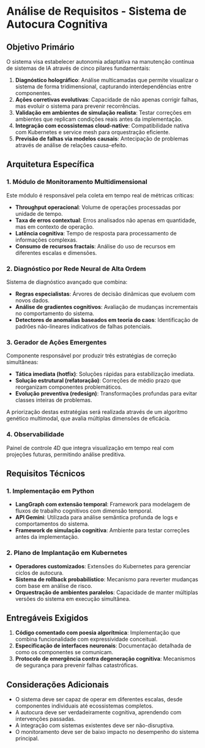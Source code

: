 # Análise de Requisitos - Sistema de Autocura Cognitiva

## Objetivo Primário
O sistema visa estabelecer autonomia adaptativa na manutenção contínua de sistemas de IA através de cinco pilares fundamentais:

1. **Diagnóstico holográfico**: Análise multicamadas que permite visualizar o sistema de forma tridimensional, capturando interdependências entre componentes.
2. **Ações corretivas evolutivas**: Capacidade de não apenas corrigir falhas, mas evoluir o sistema para prevenir recorrências.
3. **Validação em ambientes de simulação realista**: Testar correções em ambientes que replicam condições reais antes da implementação.
4. **Integração com ecossistemas cloud-native**: Compatibilidade nativa com Kubernetes e service mesh para orquestração eficiente.
5. **Previsão de falhas via modelos causais**: Antecipação de problemas através de análise de relações causa-efeito.

## Arquitetura Específica

### 1. Módulo de Monitoramento Multidimensional
Este módulo é responsável pela coleta em tempo real de métricas críticas:
- **Throughput operacional**: Volume de operações processadas por unidade de tempo.
- **Taxa de erros contextual**: Erros analisados não apenas em quantidade, mas em contexto de operação.
- **Latência cognitiva**: Tempo de resposta para processamento de informações complexas.
- **Consumo de recursos fractais**: Análise do uso de recursos em diferentes escalas e dimensões.

### 2. Diagnóstico por Rede Neural de Alta Ordem
Sistema de diagnóstico avançado que combina:
- **Regras especialistas**: Árvores de decisão dinâmicas que evoluem com novos dados.
- **Análise de gradientes cognitivos**: Avaliação de mudanças incrementais no comportamento do sistema.
- **Detectores de anomalias baseados em teoria do caos**: Identificação de padrões não-lineares indicativos de falhas potenciais.

### 3. Gerador de Ações Emergentes
Componente responsável por produzir três estratégias de correção simultâneas:
- **Tática imediata (hotfix)**: Soluções rápidas para estabilização imediata.
- **Solução estrutural (refatoração)**: Correções de médio prazo que reorganizam componentes problemáticos.
- **Evolução preventiva (redesign)**: Transformações profundas para evitar classes inteiras de problemas.

A priorização destas estratégias será realizada através de um algoritmo genético multimodal, que avalia múltiplas dimensões de eficácia.

### 4. Observabilidade
Painel de controle 4D que integra visualização em tempo real com projeções futuras, permitindo análise preditiva.

## Requisitos Técnicos

### 1. Implementação em Python
- **LangGraph com extensão temporal**: Framework para modelagem de fluxos de trabalho cognitivos com dimensão temporal.
- **API Gemini**: Utilizada para análise semântica profunda de logs e comportamentos do sistema.
- **Framework de simulação cognitiva**: Ambiente para testar correções antes da implementação.

### 2. Plano de Implantação em Kubernetes
- **Operadores customizados**: Extensões do Kubernetes para gerenciar ciclos de autocura.
- **Sistema de rollback probabilístico**: Mecanismo para reverter mudanças com base em análise de risco.
- **Orquestração de ambientes paralelos**: Capacidade de manter múltiplas versões do sistema em execução simultânea.

## Entregáveis Exigidos
1. **Código comentado com poesia algorítmica**: Implementação que combina funcionalidade com expressividade conceitual.
2. **Especificação de interfaces neuronais**: Documentação detalhada de como os componentes se comunicam.
3. **Protocolo de emergência contra degeneração cognitiva**: Mecanismos de segurança para prevenir falhas catastróficas.

## Considerações Adicionais
- O sistema deve ser capaz de operar em diferentes escalas, desde componentes individuais até ecossistemas completos.
- A autocura deve ser verdadeiramente cognitiva, aprendendo com intervenções passadas.
- A integração com sistemas existentes deve ser não-disruptiva.
- O monitoramento deve ser de baixo impacto no desempenho do sistema principal.
